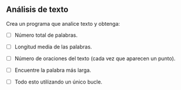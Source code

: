 ## Análisis de texto

Crea un programa que analice texto y obtenga:

* [ ] Número total de palabras.

* [ ] Longitud media de las palabras.

* [ ] Número de oraciones del texto (cada vez que aparecen un punto).

* [ ] Encuentre la palabra más larga.

* [ ] Todo esto utilizando un único bucle.
